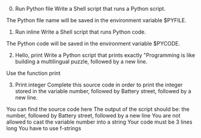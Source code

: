 0. Run Python file
Write a Shell script that runs a Python script.

The Python file name will be saved in the environment variable $PYFILE.

1. Run inline
Write a Shell script that runs Python code.

The Python code will be saved in the environment variable $PYCODE.

2. Hello, print
Write a Python script that prints exactly "Programming is like building a multilingual puzzle, followed by a new line.

Use the function print

3. Print integer
Complete this source code in order to print the integer stored in the variable number, followed by Battery street, followed by a new line.

You can find the source code here
The output of the script should be:
the number, followed by Battery street,
followed by a new line
You are not allowed to cast the variable number into a string
Your code must be 3 lines long
You have to use f-strings 
